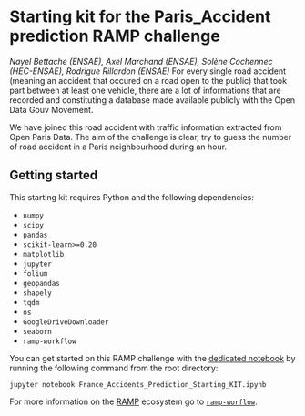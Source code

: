 # Starting kit for the Paris_Accident prediction RAMP challenge

*Nayel Bettache (ENSAE), Axel Marchand (ENSAE), Solène Cochennec (HEC-ENSAE), Rodrigue Rillardon (ENSAE)*
For every single road accident (meaning an accident that occured on a road open to the public) that took part between at least
one vehicle, there are a lot of informations that are recorded and constituting a database made available publicly with
the Open Data Gouv Movement.

We have joined this road accident with traffic information extracted from Open Paris Data. The aim of the challenge 
is clear, try to guess the number of road accident in a Paris neighbourhood during an hour.

## Getting started

This starting kit requires Python and the following dependencies:


* `numpy`
* `scipy`
* `pandas`
* `scikit-learn>=0.20`
* `matplotlib`
* `jupyter`
* `folium`
* `geopandas`
* `shapely`
* `tqdm`
* `os`
* `GoogleDriveDownloader`
* `seaborn`
* `ramp-workflow`



You can get started on this RAMP challenge with the
[dedicated notebook](France_Accidents_Prediction_Starting_KIT.ipynb) by running the following command
from the root directory:

```
jupyter notebook France_Accidents_Prediction_Starting_KIT.ipynb
```

For more information on the [RAMP](http:www.ramp.studio) ecosystem go to
[`ramp-worflow`](https://github.com/paris-saclay-cds/ramp-workflow).